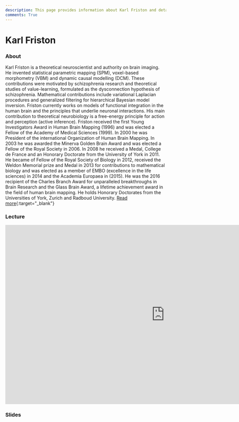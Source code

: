 ```yaml
---
description: This page provides information about Karl Friston and details about his talk, including its recording and slides.
comments: True
---
```


# Karl Friston

### About

Karl Friston is a theoretical neuroscientist and authority on brain imaging. He invented statistical parametric mapping (SPM), voxel-based morphometry (VBM) and dynamic causal modelling (DCM). These contributions were motivated by schizophrenia research and theoretical studies of value-learning, formulated as the dysconnection hypothesis of schizophrenia. Mathematical contributions include variational Laplacian procedures and generalized filtering for hierarchical Bayesian model inversion. Friston currently works on models of functional integration in the human brain and the principles that underlie neuronal interactions. His main contribution to theoretical neurobiology is a free-energy principle for action and perception (active inference). Friston received the first Young Investigators Award in Human Brain Mapping (1996) and was elected a Fellow of the Academy of Medical Sciences (1999). In 2000 he was President of the international Organization of Human Brain Mapping. In 2003 he was awarded the Minerva Golden Brain Award and was elected a Fellow of the Royal Society in 2006. In 2008 he received a Medal, College de France and an Honorary Doctorate from the University of York in 2011. He became of Fellow of the Royal Society of Biology in 2012, received the Weldon Memorial prize and Medal in 2013 for contributions to mathematical biology and was elected as a member of EMBO (excellence in the life sciences) in 2014 and the Academia Europaea in (2015). He was the 2016 recipient of the Charles Branch Award for unparalleled breakthroughs in Brain Research and the Glass Brain Award, a lifetime achievement award in the field of human brain mapping. He holds Honorary Doctorates from the Universities of York, Zurich and Radboud University. [Read more](https://www.fil.ion.ucl.ac.uk/~karl/){:target="_blank"}

### Lecture

<iframe width="996" height="560" src="https://www.youtube.com/embed/-F2XYrh6afs" title="YouTube video player" frameborder="0" allow="accelerometer; autoplay; clipboard-write; encrypted-media; gyroscope; picture-in-picture; web-share" referrerpolicy="strict-origin-when-cross-origin" allowfullscreen></iframe>

### Slides

<!-- Add PDF embed or download link here when available -->
